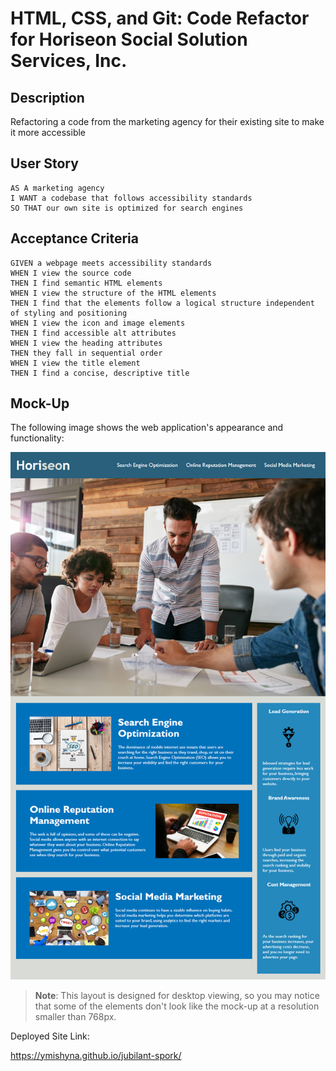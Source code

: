 # HTML, CSS, and Git: Code Refactor for Horiseon Social Solution Services, Inc.

## Description

Refactoring a code from the marketing agency for their existing site to make it more accessible

## User Story

```
AS A marketing agency
I WANT a codebase that follows accessibility standards
SO THAT our own site is optimized for search engines
```

## Acceptance Criteria

```
GIVEN a webpage meets accessibility standards
WHEN I view the source code
THEN I find semantic HTML elements
WHEN I view the structure of the HTML elements
THEN I find that the elements follow a logical structure independent of styling and positioning
WHEN I view the icon and image elements
THEN I find accessible alt attributes
WHEN I view the heading attributes
THEN they fall in sequential order
WHEN I view the title element
THEN I find a concise, descriptive title
```

## Mock-Up

The following image shows the web application's appearance and functionality:

![The Horiseon webpage includes a navigation bar, a header image, and cards with text and images at the bottom of the page.](assets/01-html-css-git-homework-demo.png) 

> **Note**: This layout is designed for desktop viewing, so you may notice that some of the elements don't look like the mock-up at a resolution smaller than 768px.


Deployed Site Link:

https://ymishyna.github.io/jubilant-spork/

